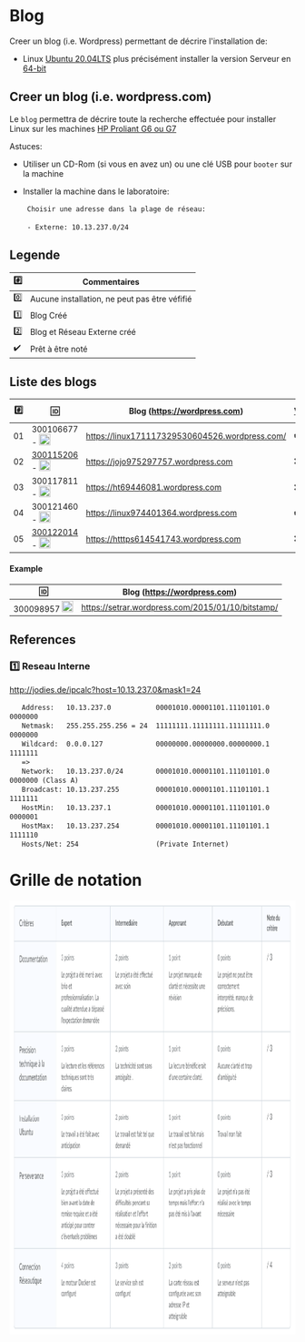 
# Blog


Creer un blog (i.e. Wordpress) permettant de décrire l'installation de:

* Linux [Ubuntu 20.04LTS](https://releases.ubuntu.com/20.04/) plus précisément installer la version  Serveur en [64-bit](https://releases.ubuntu.com/20.04/ubuntu-20.04.1-live-server-amd64.iso)

## Creer un blog (i.e. wordpress.com)

Le `blog` permettra de décrire toute la recherche effectuée pour installer Linux sur les machines [HP Proliant G6 ou G7](https://github.com/CollegeBoreal/Laboratoires/tree/master/3202/proliant)

Astuces: 

* Utiliser un CD-Rom (si vous en avez un) ou une clé USB pour `booter` sur la machine

* Installer la machine dans le laboratoire:

       Choisir une adresse dans la plage de réseau:
       
       - Externe: 10.13.237.0/24
       
       
## Legende

| :hash:             | Commentaires                                  |
|--------------------|-----------------------------------------------|
| :zero:             | Aucune installation, ne peut pas être véfifié |
| :one:              | Blog Créé                                     |
| :two:              | Blog et Réseau Externe créé                   |
| :heavy_check_mark: | Prêt à être noté                              |

## Liste des blogs

|:hash:| :id:      |   Blog (https://wordpress.com)                                                    | [VPN](https://github.com/CollegeBoreal/Tutoriels/tree/main/V.VPN)  | [Check](README.md#legende) | [Reseau Externe](README.md#one-reseau-externe)| Baie |
|------|-----------|-----------------------------------------------------------------------------------|------|--------------------|---------------|----|
| 01   | 300106677 - <image src="https://avatars.githubusercontent.com/u/71027895?v=4" width=20 height=20></image> | https://linux171117329530604526.wordpress.com/                                    | :heavy_check_mark:  | :heavy_check_mark:                | 10.13.237.37   | 37 |
| 02   | [300115206](https://github.com/itonga) - <image src="https://avatars.githubusercontent.com/u/73952068?v=4" width=20 height=20></image> | https://jojo975297757.wordpress.com                                               | :x:  | :x:                | 10.13.237.?   |?|
| 03   | 300117811 - <image src="https://avatars.githubusercontent.com/u/71027809?v=4" width=20 height=20></image>  | https://ht69446081.wordpress.com                                                  | :x:  | :heavy_check_mark:                | 10.13.237.34   | 34 |            
| 04   | 300121460 - <image src="https://avatars.githubusercontent.com/u/71027883?v=4" width=20 height=20></image> | https://linux974401364.wordpress.com                                              | :heavy_check_mark:  | :heavy_check_mark:                | 10.13.237.31   | 31 | 
| 05   | [300122014](https://github.com/sylvainEmm) - <image src="https://avatars.githubusercontent.com/u/71392439?v=4" width=20 height=20></image> | https://htttps614541743.wordpress.com                                             | :x:  | :x:                | 10.13.237.28   |28


#### Example
| :id:      |   Blog (https://wordpress.com)                          |
|-----------|---------------------------------------------------------|
| 300098957  <image src="https://avatars0.githubusercontent.com/u/62551735?s=400&v=4" width=20 height=20></image> | https://setrar.wordpress.com/2015/01/10/bitstamp/       | 


## References

### :one: Reseau Interne

http://jodies.de/ipcalc?host=10.13.237.0&mask1=24

       Address:   10.13.237.0           00001010.00001101.11101101.0 0000000
       Netmask:   255.255.255.256 = 24  11111111.11111111.11111111.0 0000000
       Wildcard:  0.0.0.127             00000000.00000000.00000000.1 1111111
       =>
       Network:   10.13.237.0/24        00001010.00001101.11101101.0 0000000 (Class A)
       Broadcast: 10.13.237.255         00001010.00001101.11101101.1 1111111
       HostMin:   10.13.237.1           00001010.00001101.11101101.0 0000001
       HostMax:   10.13.237.254         00001010.00001101.11101101.1 1111110
       Hosts/Net: 254                   (Private Internet)

# Grille de notation

<img src="images/Rubrique-Linux.png" width=1097 height=762 > </img>
